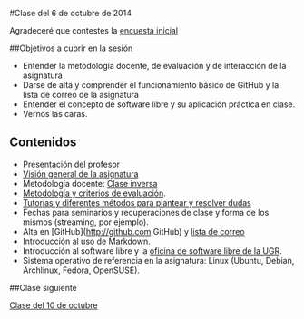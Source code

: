 #Clase del 6 de octubre de 2014

Agradeceré que contestes la [encuesta inicial](https://docs.google.com/forms/d/1VerEzvozVeaVeZbsvP-g2zfiQMNbTcVPh7ZfSZL5fP4/viewform)

##Objetivos a cubrir en la sesión

* Entender la metodología docente, de evaluación y de interacción de la asignatura
* Darse de alta y comprender el funcionamiento básico de GitHub y la lista de correo de la asignatura
* Entender el concepto de software libre y su aplicación práctica en clase.
* Vernos las caras.

## Contenidos 
* Presentación del profesor
* [Visión general de la asignatura](http://grados.ugr.es/informatica/pages/infoacademica/guias_docentes/espti/infraestructuravirtual)
* Metodología docente: [Clase inversa](http://www.tecnologiasparalaeducacion.es/la-clase-inversa-flip-classroom-tecnologias/)
* [Metodología y criterios de evaluación](../Metodología_y_criterios_de_evaluación.md).
* [Tutorías y diferentes métodos para plantear y resolver dudas](https://github.com/JJ/GII-2014/issues)
* Fechas para seminarios y recuperaciones de clase y forma de los mismos (streaming, por ejemplo).
* Alta en [GitHub](http://github.com GitHub) y [lista de correo](http://groups.google.com/d/forum/iv-ugr-2014)
* Introducción al uso de Markdown.
* Introducción al software libre y la [oficina de software libre de la UGR](http://osl.ugr.es).
* Sistema operativo de referencia en la asignatura: Linux (Ubuntu, Debian, Archlinux, Fedora, OpenSUSE).

##Clase siguiente

[Clase del 10 de octubre](2.md)

